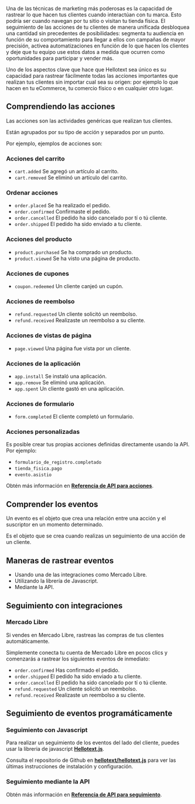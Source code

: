 Una de las técnicas de marketing más poderosas es la capacidad de rastrear lo que hacen tus clientes cuando interactúan con tu marca. Esto podría ser cuando navegan por tu sitio o visitan tu tienda física. El seguimiento de las acciones de tu clientes de manera unificada desbloquea una cantidad sin precedentes de posibilidades: segmenta tu audiencia en función de su comportamiento para llegar a ellos con campañas de mayor precisión, activea automatizaciones en función de lo que hacen los clientes y deje que tu equipo use estos datos a medida que ocurren como oportunidades para participar y vender más.

Uno de los aspectos clave que hace que Hellotext sea único es su capacidad para rastrear fácilmente todas las acciones importantes que realizan tus clientes sin importar cual sea su origen: por ejemplo lo que hacen en tu eCommerce, tu comercio físico o en cualquier otro lugar.

## Comprendiendo las acciones

Las acciones son las actividades genéricas que realizan tus clientes.

Están agrupados por su tipo de acción y separados por un punto.

Por ejemplo, ejemplos de acciones son:

### Acciones del carrito

* `cart.added` Se agregó un artículo al carrito.
* `cart.removed` Se eliminó un artículo del carrito.

### Ordenar acciones

* `order.placed` Se ha realizado el pedido.
* `order.confirmed` Confirmaste el pedido.
* `order.cancelled` El pedido ha sido cancelado por tí o tú cliente.
* `order.shipped` El pedido ha sido enviado a tu cliente.

### Acciones del producto

* `product.purchased` Se ha comprado un producto.
* `product.viewed` Se ha visto una página de producto.

### Acciones de cupones

* `coupon.redeemed` Un cliente canjeó un cupón.

### Acciones de reembolso

* `refund.requested` Un cliente solicitó un reembolso.
* `refund.received` Realizaste un reembolso a su cliente.

### Acciones de vistas de página

* `page.viewed` Una página fue vista por un cliente.

### Acciones de la aplicación

* `app.install` Se instaló una aplicación.
* `app.remove` Se eliminó una aplicación.
* `app.spent` Un cliente gastó en una aplicación.

### Acciones de formulario

* `form.completed` El cliente completó un formulario.

### Acciones personalizadas

Es posible crear tus propias acciones definidas directamente usando la API. Por ejemplo:

* `formulario_de_registro.completado`
* `tienda_fisica.pago`
* `evento.asistio`

Obtén más información en **[Referencia de API para acciones](https://www.hellotext.com/api#actions)**.

## Comprender los eventos

Un evento es el objeto que crea una relación entre una acción y el suscriptor en un momento determinado.

Es el objeto que se crea cuando realizas un seguimiento de una acción de un cliente.

## Maneras de rastrear eventos

* Usando una de las integraciones como Mercado Libre.
* Utilizando la librería de Javascript.
* Mediante la API.

## Seguimiento con integraciones

### Mercado Libre

Si vendes en Mercado Libre, rastreas las compras de tus clientes automáticamente.

Simplemente conecta tu cuenta de Mercado Libre en pocos clics y comenzarás a rastrear los siguientes eventos de inmediato:

* `order.confirmed` Has confirmado el pedido.
* `order.shipped` El pedido ha sido enviado a tu cliente.
* `order.cancelled` El pedido ha sido cancelado por tí o tú cliente.
* `refund.requested` Un cliente solicitó un reembolso.
* `refund.received` Realizaste un reembolso a su cliente.

## Seguimiento de eventos programáticamente

### Seguimiento con Javascript

Para realizar un seguimiento de los eventos del lado del cliente, puedes usar la libreria de javascript **[Hellotext.js](https://github.com/hellotext/hellotext.js)**.

Consulta el repositorio de Github en **[hellotext/hellotext.js](https://github.com/hellotext/hellotext.js)** para ver las últimas instrucciones de instalación y configuración.

### Seguimiento mediante la API

Obtén más información en **[Referencia de API para seguimiento](https://www.hellotext.com/api#tracking)**.